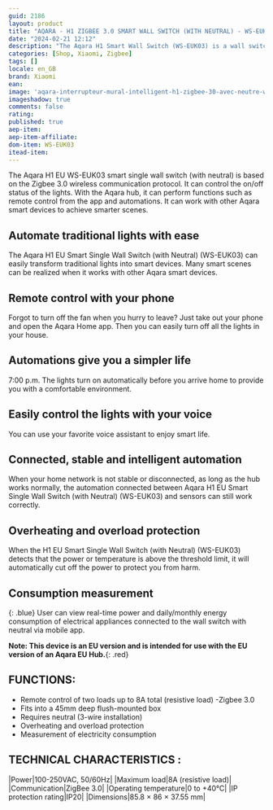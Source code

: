 ```yaml
---
guid: 2186
layout: product 
title: "AQARA - H1 ZIGBEE 3.0 SMART WALL SWITCH (WITH NEUTRAL) - WS-EUK03"
date: "2024-02-21 12:12"
description: "The Aqara H1 Smart Wall Switch (WS-EUK03) is a wall switch integrating a relay and based on the Zigbee 3.0 wireless communication protocol. Version with Neutral."
categories: [Shop, Xiaomi, Zigbee]
tags: []
locale: en_GB
brand: Xiaomi
ean: 
image: 'aqara-interrupteur-mural-intelligent-h1-zigbee-30-avec-neutre-ws-euk03.jpg'
imageshadow: true
comments: false
rating:  
published: true
aep-item: 
aep-item-affiliate: 
dom-item: WS-EUK03
itead-item: 
---
```


The Aqara H1 EU WS-EUK03 smart single wall switch (with neutral) is based on the Zigbee 3.0 wireless communication protocol. It can control the on/off status of the lights. With the Aqara hub, it can perform functions such as remote control from the app and automations. It can work with other Aqara smart devices to achieve smarter scenes.

## Automate traditional lights with ease
The Aqara H1 EU Smart Single Wall Switch (with Neutral) (WS-EUK03) can easily transform traditional lights into smart devices. Many smart scenes can be realized when it works with other Aqara smart devices.

## Remote control with your phone
Forgot to turn off the fan when you hurry to leave? Just take out your phone and open the Aqara Home app. Then you can easily turn off all the lights in your house.

## Automations give you a simpler life
7:00 p.m. The lights turn on automatically before you arrive home to provide you with a comfortable environment.

## Easily control the lights with your voice
You can use your favorite voice assistant to enjoy smart life.

## Connected, stable and intelligent automation
When your home network is not stable or disconnected, as long as the hub works normally, the automation connected between Aqara H1 EU Smart Single Wall Switch (with Neutral) (WS-EUK03) and sensors can still work correctly.

## Overheating and overload protection
When the H1 EU Smart Single Wall Switch (with Neutral) (WS-EUK03) detects that the power or temperature is above the threshold limit, it will automatically cut off the power to protect you from harm.

## Consumption measurement
{: .blue}
User can view real-time power and daily/monthly energy consumption of electrical appliances connected to the wall switch with neutral via mobile app.

**Note: This device is an EU version and is intended for use with the EU version of an Aqara EU Hub.**{: .red}

## FUNCTIONS:

- Remote control of two loads up to 8A total (resistive load)
-Zigbee 3.0
- Fits into a 45mm deep flush-mounted box
- Requires neutral (3-wire installation)
- Overheating and overload protection
- Measurement of electricity consumption
 

## TECHNICAL CHARACTERISTICS :

|Power|100-250VAC, 50/60Hz|
|Maximum load|8A (resistive load)|
|Communication|ZigBee 3.0|
|Operating temperature|0 to +40°C|
|IP protection rating|IP20|
|Dimensions|85.8 × 86 × 37.55 mm|